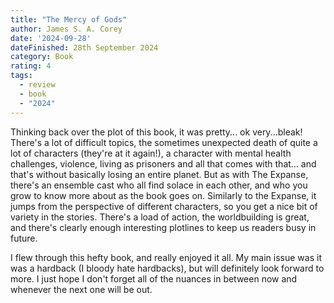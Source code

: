 ```yaml
---
title: "The Mercy of Gods"
author: James S. A. Corey
date: '2024-09-28'
dateFinished: 28th September 2024
category: Book
rating: 4
tags:
  - review
  - book
  - "2024"
---
```


Thinking back over the plot of this book, it was pretty... ok very...bleak! There's a lot of difficult topics, the sometimes unexpected death of quite a lot of characters (they're at it again!), a character with mental health challenges, violence, living as prisoners and all that comes with that... and that's without basically losing an entire planet. But as with The Expanse, there's an ensemble cast who all find solace in each other, and who you grow to know more about as the book goes on. Similarly to the Expanse, it jumps from the perspective of different characters, so you get a nice bit of variety in the stories. There's a load of action, the worldbuilding is great, and there's clearly enough interesting plotlines to keep us readers busy in future.

I flew through this hefty book, and really enjoyed it all. My main issue was it was a hardback (I bloody hate hardbacks), but will definitely look forward to more. I just hope I don't forget all of the nuances in between now and whenever the next one will be out.